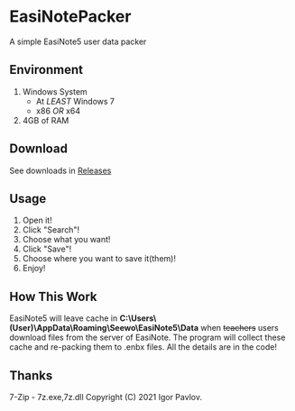 # EasiNotePacker
A simple EasiNote5 user data packer

## Environment
1. Windows System
    + At _LEAST_ Windows 7
    + x86 _OR_ x64
2. 4GB of RAM

## Download
See downloads in [Releases](https://github.com/ChensingML/EasiNotePacker/releases)

## Usage
1. Open it!
2. Click "Search"!
3. Choose what you want!
4. Click "Save"!
5. Choose where you want to save it(them)!
6. Enjoy!

## How This Work
EasiNote5 will leave cache in __C:\Users\\(User)\AppData\Roaming\Seewo\EasiNote5\Data__ when ~~teachers~~ users download files from the
 server of EasiNote. The program will collect these cache and re-packing them to .enbx files. All the details are in the code!

## Thanks
7-Zip - 7z.exe,7z.dll Copyright (C) 2021 Igor Pavlov.
